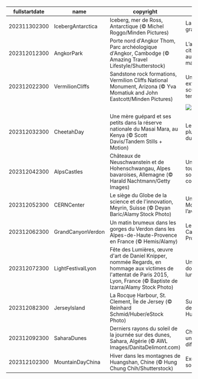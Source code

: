 |fullstartdate|name|copyright|title|image|
|--|--|--|--|--|
202311302300|IcebergAntarctica|Iceberg, mer de Ross, Antarctique (© Michel Roggo/Minden Pictures)|La vie au grand frais !|![](/fr-FR/2023/12/202311302300IcebergAntarctica.jpg)|
202312012300|AngkorPark|Porte nord d'Angkor Thom, Parc archéologique d'Angkor, Cambodge (© Amazing Travel Lifestyle/Shutterstock)|L’ancienne cité Khmer aux temples majestueux|![](/fr-FR/2023/12/202312012300AngkorPark.jpg)|
202312022300|VermilionCliffs|Sandstone rock formations, Vermilion Cliffs National Monument, Arizona (© Yva Momatiuk and John Eastcott/Minden Pictures)|Un paysage extraordinaire sculpté par le temps|![](/fr-FR/2023/12/202312022300VermilionCliffs.jpg)|
||||![](/fr-FR/2023/12/.jpg)|
202312032300|CheetahDay|Une mère guépard et ses petits dans la réserve nationale du Masai Mara, au Kenya (© Scott Davis/Tandem Stills + Motion)|Le félin le plus rapide du monde !|![](/fr-FR/2023/12/202312032300CheetahDay.jpg)|
202312042300|AlpsCastles|Châteaux de Neuschwanstein et de Hohenschwangau, Alpes bavaroises, Allemagne (© Harald Nachtmann/Getty Images)|Un paysage tout droit sorti d'un conte de fées|![](/fr-FR/2023/12/202312042300AlpsCastles.jpg)|
202312052300|CERNCenter|Le siège du Globe de la science et de l'innovation, Meyrin, Suisse (© Deyan Baric/Alamy Stock Photo)|Un code Mondial pour l’avenir|![](/fr-FR/2023/12/202312052300CERNCenter.jpg)|
202312062300|GrandCanyonVerdon|Un matin brumeux dans les gorges du Verdon dans les Alpes-de-Haute-Provence en France (© Hemis/Alamy)|Le Grand Canyon Provençal|![](/fr-FR/2023/12/202312062300GrandCanyonVerdon.jpg)|
202312072300|LightFestivalLyon|Fête des Lumières, œuvre d'art de Daniel Knipper, nommée Regards, en hommage aux victimes de l'attentat de Paris 2015, Lyon, France (© Baptiste de Izarra/Alamy Stock Photo)|Une féerie douce et lumineuse|![](/fr-FR/2023/12/202312072300LightFestivalLyon.jpg)|
202312082300|JerseyIsland|La Rocque Harbour, St. Clement, Île de Jersey (© Reinhard Schmid/Huber/eStock Photo)|Sur les pas de Victor Hugo…|![](/fr-FR/2023/12/202312082300JerseyIsland.jpg)|
202312092300|SaharaDunes|Derniers rayons du soleil de la journée sur des dunes, Sahara, Algérie (© AWL Images/DanitaDelimont.com)|Chaque jour, une dune différente…|![](/fr-FR/2023/12/202312092300SaharaDunes.jpg)|
202312102300|MountainDayChina|Hiver dans les montagnes de Huangshan, Chine (© Hung Chung Chih/Shutterstock)|Excursion au sommet !|![](/fr-FR/2023/12/202312102300MountainDayChina.jpg)|
